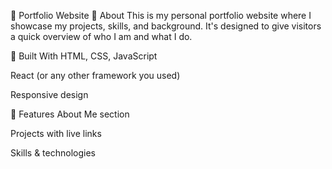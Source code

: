 💼 Portfolio Website
👋 About
This is my personal portfolio website where I showcase my projects, skills, and background. It's designed to give visitors a quick overview of who I am and what I do.

🔧 Built With
HTML, CSS, JavaScript

React (or any other framework you used)

Responsive design

🚀 Features
About Me section

Projects with live links

Skills & technologies
